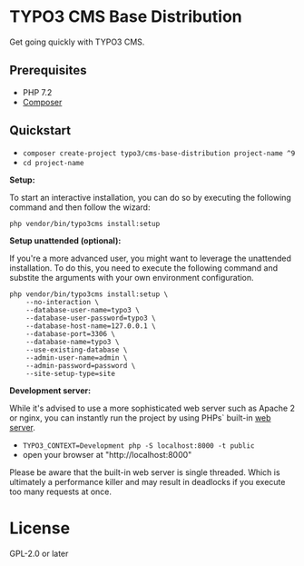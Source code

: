 # TYPO3 CMS Base Distribution

Get going quickly with TYPO3 CMS.

## Prerequisites

* PHP 7.2
* [Composer](https://getcomposer.org/download/)

## Quickstart

* `composer create-project typo3/cms-base-distribution project-name ^9`
* `cd project-name`

**Setup:**

To start an interactive installation, you can do so by executing the following
command and then follow the wizard:

```
php vendor/bin/typo3cms install:setup
```

**Setup unattended (optional):**

If you're a more advanced user, you might want to leverage the unattended installation.
To do this, you need to execute the following command and substite the arguments
with your own environment configuration.

```
php vendor/bin/typo3cms install:setup \
    --no-interaction \
    --database-user-name=typo3 \
    --database-user-password=typo3 \
    --database-host-name=127.0.0.1 \
    --database-port=3306 \
    --database-name=typo3 \
    --use-existing-database \
    --admin-user-name=admin \
    --admin-password=password \
    --site-setup-type=site
```

**Development server:**

While it's advised to use a more sophisticated web server such as
Apache 2 or nginx, you can instantly run the project by using PHPs` built-in
[web server](http://php.net/manual/en/features.commandline.webserver.php).

* `TYPO3_CONTEXT=Development php -S localhost:8000 -t public`
* open your browser at "http://localhost:8000"

Please be aware that the built-in web server is single threaded. Which is ultimately
a performance killer and may result in deadlocks if you execute too many requests at once.

# License

GPL-2.0 or later
